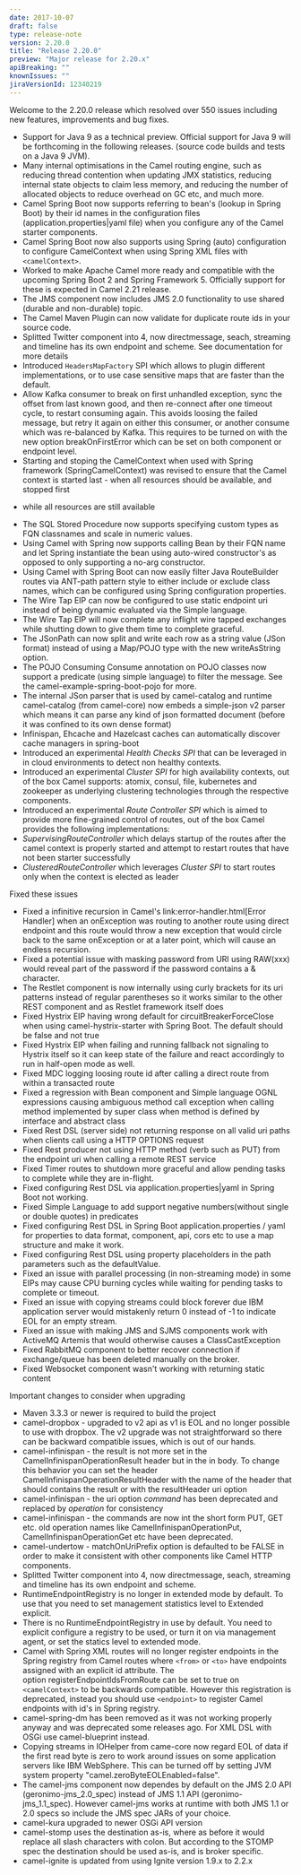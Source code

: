```yaml
---
date: 2017-10-07
draft: false 
type: release-note
version: 2.20.0
title: "Release 2.20.0"
preview: "Major release for 2.20.x"
apiBreaking: ""
knownIssues: ""
jiraVersionId: 12340219
---
```


Welcome to the 2.20.0 release which resolved over 550 issues including
new features, improvements and bug fixes.

* Support for Java 9 as a technical preview. Official support for Java 9
will be forthcoming in the following releases. (source code builds and
tests on a Java 9 JVM). 
* Many internal optimisations in the Camel routing engine, such as
reducing thread contention when updating JMX statistics, reducing
internal state objects to claim less memory, and reducing the number of
allocated objects to reduce overhead on GC etc, and much more. 
* Camel Spring Boot now supports referring to
bean's (lookup in Spring Boot) by their id names in the configuration
files (application.properties|yaml file) when you configure any of the
Camel starter components.
* Camel Spring Boot now also supports using
Spring (auto) configuration to configure CamelContext when using Spring
XML files with `<camelContext>`. 
* Worked to make Apache Camel more ready and compatible with the
upcoming Spring Boot 2 and Spring Framework 5. Officially support for
these is expected in Camel 2.21 release.
* The JMS component now includes JMS 2.0 functionality to
use shared (durable and non-durable) topic.
* The
Camel Maven Plugin can now validate for duplicate route ids in your source
code.
* Splitted Twitter component into 4, now
directmessage, seach, streaming and timeline has its own endpoint and
scheme.
See documentation for
more details
* Introduced `HeadersMapFactory` SPI which allows to plugin different
implementations, or to use case sensitive maps that are faster than the
default.
* Allow Kafka consumer to break on first unhandled
exception, sync the offset from last known good, and then re-connect
after one timeout cycle, to restart consuming again. This avoids loosing
the failed message, but retry it again on either this consumer, or
another consume which was re-balanced by Kafka. This requires to be
turned on with the new option breakOnFirstError which can be set on both
component or endpoint level.
* Starting and stoping the CamelContext when used with Spring framework
(SpringCamelContext) was revised to ensure that the Camel context is
started last - when all resources should be available, and stopped first
- while all resources are still available
* The SQL Stored Procedure now supports
specifying custom types as FQN classnames and scale in numeric values.
* Using Camel with Spring now supports calling
Bean by their FQN name and let Spring instantiate the
bean using auto-wired constructor's as opposed to only supporting a
no-arg constructor. 
* Using Camel with Spring Boot can now easily
filter Java RouteBuilder routes via ANT-path pattern style to either
include or exclude class names, which can be configured using Spring
configuration properties.
* The Wire Tap EIP can now be configured to use
static endpoint uri instead of being dynamic evaluated via the
Simple language. 
* The Wire Tap EIP will now complete any inflight
wire tapped exchanges while shutting down to give them time to complete
graceful.
* The JSonPath can now split and write each row as a
string value (JSon format) instead of using a Map/POJO type with the new
writeAsString option.
* The POJO Consuming Consume annotation on
POJO classes now support a predicate (using simple language) to filter
the message. See the camel-example-spring-boot-pojo for more.
* The internal JSon parser that is used by camel-catalog and runtime
camel-catalog (from camel-core) now embeds a simple-json v2 parser which
means it can parse any kind of json formatted document (before it was
confined to its own dense format)
* Infinispan, Ehcache and Hazelcast caches can automatically discover
cache managers in spring-boot
* Introduced an experimental _Health Checks SPI_ that can be leveraged
in in cloud environments to detect non healthy contexts.
* Introduced an experimental _Cluster SPI_ for high availability
contexts, out of the box Camel supports: atomix, consul, file,
kubernetes and zookeeper as underlying clustering technologies through
the respective components.
* Introduced an experimental _Route Controller SPI_ which is aimed to
provide more fine-grained control of routes, out of the box Camel
provides the following implementations:
* _SupervisingRouteController_ which delays startup of the routes after
the camel context is properly started and attempt to restart routes that
have not been starter successfully
* _ClusteredRouteController_ which leverages _Cluster SPI_ to start
routes only when the context is elected as leader

Fixed these issues

* Fixed a infinitive recursion in Camel's link:error-handler.html[Error
Handler] when an onException was routing to another route using direct
endpoint and this route would throw a new exception that would circle
back to the same onException or at a later point, which will cause an
endless recursion.
* Fixed a potential issue with masking password from URI using RAW(xxx)
would reveal part of the password if the password contains a &
character.
* The Restlet component is now internally using curly
brackets for its uri patterns instead of regular parentheses so it works
similar to the other REST component and as Restlet framework itself does
* Fixed Hystrix EIP having wrong default for
circuitBreakerForceClose when using camel-hystrix-starter with Spring
Boot. The default should be false and not true
* Fixed Hystrix EIP when failing and running
fallback not signaling to Hystrix itself so it can keep state of the
failure and react accordingly to run in half-open mode as well.
* Fixed MDC logging loosing route id after
calling a direct route from within a transacted route
* Fixed a regression with Bean component
and Simple language OGNL expressions causing ambiguous method
call exception when calling method implemented by super class when
method is defined by interface and abstract class
* Fixed Rest DSL (server side) not returning
response on all valid uri paths when clients call using a HTTP OPTIONS
request
* Fixed Rest producer not using HTTP method (verb such
as PUT) from the endpoint uri when calling a remote REST service
* Fixed Timer routes to shutdown more graceful and
allow pending tasks to complete while they are in-flight.
* Fixed configuring Rest DSL via
application.properties|yaml in Spring Boot not
working. 
* Fixed Simple
Language to add support negative numbers(without single or double
quotes) in predicates
* Fixed configuring Rest DSL in Spring Boot
application.properties / yaml for properties to data format, component,
api, cors etc to use a map structure and make it work.
* Fixed configuring Rest DSL using property
placeholders in the path parameters such as the defaultValue.
* Fixed an issue with parallel processing (in non-streaming mode) in
some EIPs may cause CPU burning cycles while waiting for pending tasks
to complete or timeout.
* Fixed an issue with copying streams could block forever due IBM
application server would mistakenly return 0 instead of -1 to indicate
EOL for an empty stream. 
* Fixed an issue with making JMS and SJMS
components work with ActiveMQ Artemis that would otherwise causes a
ClassCastException
* Fixed RabbitMQ component to better recover connection if
exchange/queue has been deleted manually on the broker.
* Fixed Websocket component wasn't working with
returning static content

Important changes to consider when upgrading

* Maven 3.3.3 or newer is required to build the project
* camel-dropbox - upgraded to v2 api as v1 is EOL and no longer possible
to use with dropbox. The v2 upgrade was not straightforward so there can
be backward compatible issues, which is out of our hands.
* camel-infinispan - the result is not more set in the
CamelInfinispanOperationResult header but in the in body. To change this
behavior you can set the header CamelInfinispanOperationResultHeader
with the name of the header that should contains the result or with the
resultHeader uri option
* camel-infinispan - the uri option _command_ has been deprecated and
replaced by _operation_ for consistency
* camel-infinispan - the commands are now int the short form PUT, GET
etc. old operation names like CamelInfinispanOperationPut,
CamelInfinispanOperationGet etc have been deprecated.
* camel-undertow - matchOnUriPrefix option is defaulted to be FALSE in
order to make it consistent with other components like Camel HTTP
components.
* Splitted Twitter component into 4, now
directmessage, seach, streaming and timeline has its own endpoint and
scheme.
* RuntimeEndpointRegistry is no longer in extended mode by default. To
use that you need to set management statistics level to Extended
explicit.
* There is no RuntimeEndpointRegistry in use by default. You need to
explicit configure a registry to be used, or turn it on via management
agent, or set the statics level to extended mode.
* Camel with Spring XML routes will no longer register endpoints in the
Spring registry from Camel routes where `<from>` or `<to>` have endpoints
assigned with an explicit id attribute. The
option registerEndpointIdsFromRoute can be set to true on `<camelContext>`
to be backwards compatible. However this registration is deprecated,
instead you should use `<endpoint>` to register Camel endpoints with id's
in Spring registry.
* camel-spring-dm has been removed as it was not working properly anyway
and was deprecated some releases ago. For XML DSL with OSGi use
camel-blueprint instead.
* Copying streams in IOHelper from came-core now regard EOL of data if
the first read byte is zero to work around issues on some application
servers like IBM WebSphere. This can be turned off by setting JVM system
property "camel.zeroByteEOLEnabled=false".
* The camel-jms component now dependes by default on the JMS 2.0 API
(geronimo-jms_2.0_spec) instead of JMS 1.1 API (geronimo-jms_1.1_spec).
However camel-jms works at runtime with both JMS 1.1 or 2.0 specs so
include the JMS spec JARs of your choice.
* camel-kura upgraded to newer OSGi API version
* camel-stomp uses the destination as-is, where as before it would
replace all slash characters with colon. But according to the STOMP spec
the destination should be used as-is, and is broker specific.
* camel-ignite is updated from using Ignite version 1.9.x to 2.2.x


